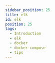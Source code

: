 ```yaml
---
sidebar_position: 25
title: elk
id: elk
position: 25
tags:
  - Introduction
  - elk
  - docker
  - docker-compose
  - tips
---
```


